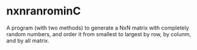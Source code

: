 # nxnranrominC
A program (with two methods) to generate a NxN matrix with completely random numbers, and order it from smallest to largest by row, by colunm, and by all matrix.
